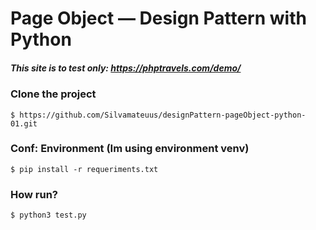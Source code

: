 # Page Object — Design Pattern with Python 

##### This site is to test only: https://phptravels.com/demo/

### Clone the project
    $ https://github.com/Silvamateuus/designPattern-pageObject-python-01.git

### Conf: Environment (Im using environment venv)
    $ pip install -r requeriments.txt

### How run?
    
    $ python3 test.py

